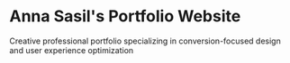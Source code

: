# Anna Sasil's Portfolio Website
Creative professional portfolio specializing in conversion-focused design and user experience optimization
